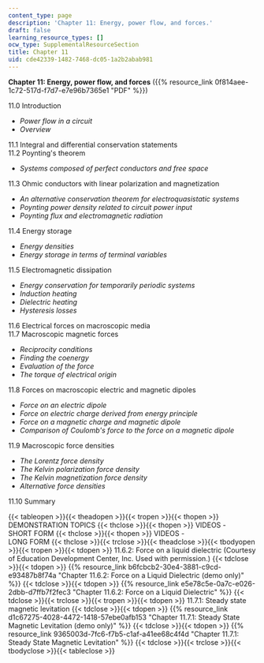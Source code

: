 ```yaml
---
content_type: page
description: 'Chapter 11: Energy, power flow, and forces.'
draft: false
learning_resource_types: []
ocw_type: SupplementalResourceSection
title: Chapter 11
uid: cde42339-1482-7468-dc05-1a2b2abab981
---
```

**Chapter 11: Energy, power flow, and forces** ({{% resource_link 0f814aee-1c72-517d-f7d7-e7e96b7365e1 "PDF" %}})

11.0 Introduction

- _Power flow in a circuit_
- _Overview_

11.1 Integral and differential conservation statements   
11.2 Poynting's theorem

- _Systems composed of perfect conductors and free space_

11.3 Ohmic conductors with linear polarization and magnetization

- _An alternative conservation theorem for electroquasistatic systems_
- _Poynting power density related to circuit power input_
- _Poynting flux and electromagnetic radiation_

11.4 Energy storage

- _Energy densities_
- _Energy storage in terms of terminal variables_

11.5 Electromagnetic dissipation

- _Energy conservation for temporarily periodic systems_
- _Induction heating_
- _Dielectric heating_
- _Hysteresis losses_

11.6 Electrical forces on macroscopic media   
11.7 Macroscopic magnetic forces

- _Reciprocity conditions_
- _Finding the coenergy_
- _Evaluation of the force_
- _The torque of electrical origin_

11.8 Forces on macroscopic electric and magnetic dipoles

- _Force on an electric dipole_
- _Force on electric charge derived from energy principle_
- _Force on a magnetic charge and magnetic dipole_
- _Comparison of Coulomb's force to the force on a magnetic dipole_

11.9 Macroscopic force densities

- _The Lorentz force density_
- _The Kelvin polarization force density_
- _The Kelvin magnetization force density_
- _Alternative force densities_

11.10 Summary

{{< tableopen >}}{{< theadopen >}}{{< tropen >}}{{< thopen >}}
DEMONSTRATION TOPICS
{{< thclose >}}{{< thopen >}}
VIDEOS -   
SHORT FORM
{{< thclose >}}{{< thopen >}}
VIDEOS -   
LONG FORM
{{< thclose >}}{{< trclose >}}{{< theadclose >}}{{< tbodyopen >}}{{< tropen >}}{{< tdopen >}}
11.6.2: Force on a liquid dielectric (Courtesy of Education Development Center, Inc. Used with permission.)
{{< tdclose >}}{{< tdopen >}}
{{% resource_link b6fcbcb2-30e4-3881-c9cd-e93487b8f74a "Chapter 11.6.2: Force on a Liquid Dielectric (demo only)" %}}
{{< tdclose >}}{{< tdopen >}}
{{% resource_link e5e78c5e-0a7c-e026-2dbb-d7ffb7f2fec3 "Chapter 11.6.2: Force on a Liquid Dielectric" %}}
{{< tdclose >}}{{< trclose >}}{{< tropen >}}{{< tdopen >}}
11.7.1: Steady state magnetic levitation
{{< tdclose >}}{{< tdopen >}}
{{% resource_link d1c67275-4028-4472-1418-57ebe0afb153 "Chapter 11.7.1: Steady State Magnetic Levitation (demo only)" %}}
{{< tdclose >}}{{< tdopen >}}
{{% resource_link 9365003d-7fc6-f7b5-c1af-a41ee68c4f4d "Chapter 11.7.1: Steady State Magnetic Levitation" %}}
{{< tdclose >}}{{< trclose >}}{{< tbodyclose >}}{{< tableclose >}}
